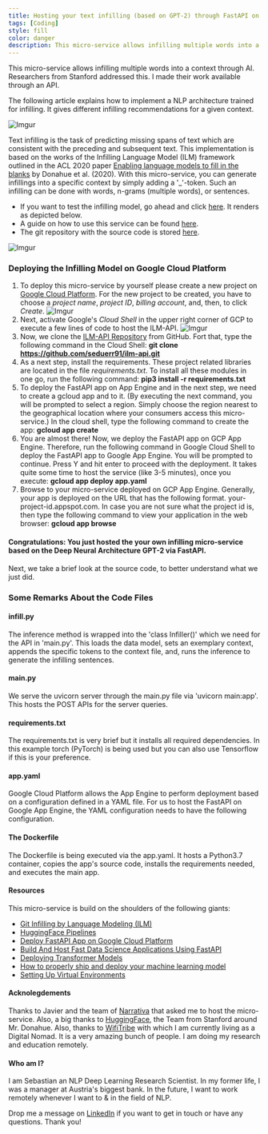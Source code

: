 ```yaml
---
title: Hosting your text infilling (based on GPT-2) through FastAPI on GCP
tags: [Coding]
style: fill
color: danger
description: This micro-service allows infilling multiple words into a context through AI. Researchers from Stanford addressed this. I made their work available through an API.
---
```


This micro-service allows infilling multiple words into a context through AI. Researchers from Stanford addressed this. I made their work available through an API.

The following article explains how to implement a NLP architecture trained for infilling. It gives different infilling recommendations for a given context.

![Imgur](https://i.imgur.com/Qh0FFjN.png)

Text infilling is the task of predicting missing spans of text which are consistent with the preceding and subsequent text. This implementation is based on the works of the Infilling Language Model (ILM) framework outlined in the ACL 2020 paper [Enabling language models to fill in the blanks](https://arxiv.org/abs/2005.05339) by Donahue et al. (2020). With this micro-service, you can generate infillings into a specific context by simply adding a '_'-token. Such an infilling can be done with words, n-grams (multiple words), or sentences.

- If you want to test the infilling model, go ahead and click [here](https://ilmapi.uc.r.appspot.com/docs). It renders as depicted below.
- A guide on how to use this service can be found [here](https://seduerr91.github.io/blog/ilmapi-instructions).
- The git repository with the source code is stored [here](https://github.com/seduerr91/ilm-api).

![Imgur](https://i.imgur.com/kbHNMpM.png)

### Deploying the Infilling Model on Google Cloud Platform

1. To deploy this micro-service by yourself please create a new project on [Google Cloud Platform](https://cloud.google.com/). For the new project to be created, you have to choose a _project name_, _project ID_, _billing account_, and, then, to click _Create_.
![Imgur](https://i.imgur.com/tTvOugf.png)
2. Next, activate Google's _Cloud Shell_ in the upper right corner of GCP to execute a few lines of code to host the ILM-API.
![Imgur](https://i.imgur.com/IHxxlJu.png)
3. Now, we clone the [ILM-API Repository](https://github.com/seduerr91/ilm-api) from GitHub. Fort that, type the following command in the Cloud Shell: 
    __git clone https://github.com/seduerr91/ilm-api.git__
4. As a next step, install the requirements. These project related libraries are located in the file _requirements.txt_. To install all these modules in one go, run the following command:
    __pip3 install -r requirements.txt__
5. To deploy the FastAPI app on App Engine and in the next step, we need to create a gcloud app and to it. (By executing the next command, you will be prompted to select a region. Simply choose the region nearest to the geographical location where your consumers access this micro-service.) In the cloud shell, type the following command to create the app:
    __gcloud app create__
6. You are almost there! Now, we deploy the FastAPI app on GCP App Engine. Therefore, run the following command in Google Cloud Shell to deploy the FastAPI app to Google App Engine. You will be prompted to continue. Press Y and hit enter to proceed with the deployment. It takes quite some time to host the service (like 3-5 minutes), once you execute: 
    __gcloud app deploy app.yaml__
7. Browse to your micro-service deployed on GCP App Engine. Generally, your app is deployed on the URL that has the following format. your-project-id.appspot.com. In case you are not sure what the project id is, then type the following command to view your application in the web browser:
    __gcloud app browse__
    
#### Congratulations: You just hosted the your own infilling micro-service based on the Deep Neural Architecture GPT-2 via FastAPI.

Next, we take a brief look at the source code, to better understand what we just did.

### Some Remarks About the Code Files

#### infill.py
The inference method is wrapped into the 'class Infiller()' which we need for the API in 'main.py'. This loads the data model, sets an exemplary context, appends the specific tokens to the context file, and, runs the inference to generate the infilling sentences.

<script src="https://gist.github.com/seduerr91/9183c728c18461c98c2f8ab5b9517009.js"></script>

#### main.py
We serve the uvicorn server through the main.py file via 'uvicorn main:app'. This hosts the POST APIs for the server queries.

<script src="https://gist.github.com/seduerr91/e389a2c212452f459c37346530a388b0.js"></script>

#### requirements.txt
The requirements.txt is very brief but it installs all required dependencies. In this example torch (PyTorch) is being used but you can also use Tensorflow if this is your preference.

<script src="https://gist.github.com/seduerr91/60ae1fdc383ece9daa5007f3a180240e.js"></script>

#### app.yaml
Google Cloud Platform allows the App Engine to perform deployment based on a configuration defined in a YAML file. For us to host the FastAPI on Google App Engine, the YAML configuration needs to have the following configuration.

<script src="https://gist.github.com/seduerr91/2fcd135a83023cbcfefb66b373b9ec58.js"></script>

#### The Dockerfile

The Dockerfile is being executed via the app.yaml. It hosts a Python3.7 container, copies the app's source code, installs the requirements needed, and executes the main app.

<script src="https://gist.github.com/seduerr91/5cdbd83bd095a421120e06d209d7fe24.js"></script>

#### Resources

This micro-service is build on the shoulders of the following giants:

- [Git Infilling by Language Modeling (ILM)](https://github.com/chrisdonahue/ilm)
- [HuggingFace Pipelines](https://huggingface.co/transformers/main_classes/pipelines.html)
- [Deploy FastAPI App on Google Cloud Platform](https://www.tutlinks.com/deploy-fastapi-app-on-google-cloud-platform/)
- [Build And Host Fast Data Science Applications Using FastAPI](https://towardsdatascience.com/build-and-host-fast-data-science-applications-using-fastapi-823be8a1d6a0)
- [Deploying Transformer Models](https://chatbotslife.com/deploying-transformer-models-1350876016f)
- [How to properly ship and deploy your machine learning model](https://towardsdatascience.com/how-to-properly-ship-and-deploy-your-machine-learning-model-8a8664b763c4)
- [Setting Up Virtual Environments](https://docs.python.org/3/tutorial/venv.html)

#### Acknolegdements

Thanks to Javier and the team of [Narrativa](narrativa.com) that asked me to host the micro-service. Also, a big thanks to [HuggingFace](huggingface.co), the Team from Stanford around Mr. Donahue. Also, thanks to [WifiTribe](wifitribe.co) with which I am currently living as a Digital Nomad. It is a very amazing bunch of people. I am doing my research and education remotely.

#### Who am I?

I am Sebastian an NLP Deep Learning Research Scientist. In my former life, I was a manager at Austria's biggest bank. In the future, I want to work remotely whenever I want to & in the field of NLP.

Drop me a message on [LinkedIn](https://www.linkedin.com/in/sebastianduerr/) if you want to get in touch or have any questions. Thank you!